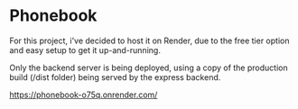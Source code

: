 # Phonebook

For this project, i've decided to host it on Render, due to the free tier option and easy setup to get it up-and-running.

Only the backend server is being deployed, using a copy of the production build (/dist folder) being served by the express backend.

https://phonebook-o75q.onrender.com/